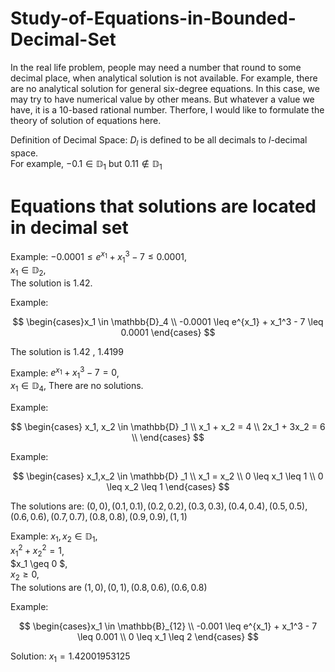 # Study-of-Equations-in-Bounded-Decimal-Set
In the real life problem, people may need a number that round to some decimal place, when analytical solution is not available. For example, there are no analytical solution for general six-degree equations. In this case, we may try to have numerical value by other means. But whatever a value we have, it is a 10-based rational number. Therfore, I would like to formulate the theory of solution of equations here. 


Definition of Decimal Space: $D_l$ is defined to be all decimals to $l$-decimal space. \
For example, $-0.1 \in \mathbb{D} _1$ but $0.11 \notin \mathbb{D} _1$

# Equations that solutions are located in decimal set
Example:
$-0.0001 \leq e^{x_1} + x_1^3 - 7 \leq 0.0001$, \
$x_1 \in \mathbb{D} _2$, \
The solution is $1.42$.


Example:

$$
\begin{cases}x_1 \in \mathbb{D}_4  \\
-0.0001 \leq e^{x_1} + x_1^3 - 7 \leq 0.0001
\end{cases} 
$$


The solution is $1.42$ , $1.4199$

Example:
$e^{x_1} + x_1^3 - 7 = 0$, \
$x_1 \in \mathbb{D} _4$, 
There are no solutions.

Example:

$$
\begin{cases}
x_1, x_2 \in \mathbb{D} _1 \\
x_1 + x_2 = 4 \\
2x_1 + 3x_2 = 6 \\
\end{cases}
$$


Example:

$$
\begin{cases}
x_1,x_2 \in \mathbb{D} _1 \\
x_1 =  x_2 \\
0 \leq x_1 \leq 1 \\
0 \leq x_2 \leq 1
\end{cases}
$$

The solutions are: $(0,0),(0.1,0.1),(0.2,0.2),(0.3,0.3),(0.4,0.4),(0.5,0.5),(0.6,0.6),(0.7,0.7),(0.8,0.8),(0.9,0.9),(1,1)$



Example: $x_1, x_2 \in \mathbb{D} _1$, \
$x_1^2 + x_2^2 = 1$, \
$x_1 \geq 0 $, \
$x_2 \geq 0$, \
The solutions are $(1,0),(0,1),(0.8,0.6),(0.6,0.8)$


Example:

$$
\begin{cases}x_1 \in \mathbb{B}_{12}  \\
-0.001 \leq e^{x_1} + x_1^3 - 7 \leq 0.001 \\
0 \leq x_1 \leq 2
\end{cases} 
$$


Solution:  $x_1 = 1.42001953125$
